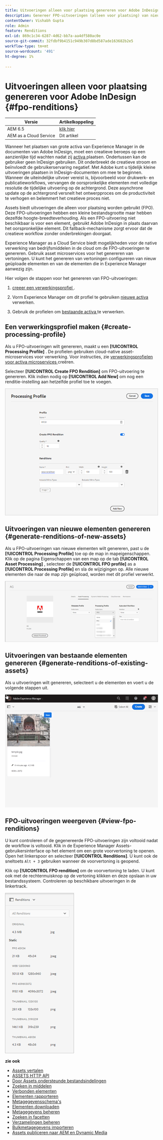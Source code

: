```yaml
---
title: Uitvoeringen alleen voor plaatsing genereren voor Adobe InDesign
description: Genereer FPO-uitvoeringen (alleen voor plaatsing) van nieuwe en bestaande elementen met de Experience Manager Assets-workflow en ImageMagick.
contentOwner: Vishabh Gupta
role: Admin
feature: Renditions
exl-id: 869c1c34-6287-4d62-bb7a-aa4df580ac0e
source-git-commit: 32fdbf9b4151c949b307d8bd587ade163682b2e5
workflow-type: tm+mt
source-wordcount: '491'
ht-degree: 1%

---
```


# Uitvoeringen alleen voor plaatsing genereren voor Adobe InDesign {#fpo-renditions}

| Versie | Artikelkoppeling |
| -------- | ---------------------------- |
| AEM 6.5 | [ klik hier ](https://experienceleague.adobe.com/en/docs/experience-manager-65/content/assets/administer/configure-fpo-renditions) |
| AEM as a Cloud Service | Dit artikel |

Wanneer het plaatsen van grote activa van Experience Manager in de documenten van Adobe InDesign, moet een creatieve beroeps op een aanzienlijke tijd wachten nadat zij [ activa ](https://helpx.adobe.com/indesign/using/placing-graphics.html) plaatsen. Ondertussen kan de gebruiker geen InDesign gebruiken. Dit onderbreekt de creatieve stroom en beïnvloedt de gebruikerservaring negatief. Met Adobe kunt u tijdelijk kleine uitvoeringen plaatsen in InDesign-documenten om mee te beginnen. Wanneer de uiteindelijke uitvoer vereist is, bijvoorbeeld voor drukwerk- en publicatieworkflows, vervangen de oorspronkelijke elementen met volledige resolutie de tijdelijke uitvoering op de achtergrond. Deze asynchrone update op de achtergrond versnelt het ontwerpproces om de productiviteit te verhogen en belemmert het creatieve proces niet.

Assets biedt uitvoeringen die alleen voor plaatsing worden gebruikt (FPO). Deze FPO-uitvoeringen hebben een kleine bestandsgrootte maar hebben dezelfde hoogte-breedteverhouding. Als een FPO-uitvoering niet beschikbaar is voor een element, gebruikt Adobe InDesign in plaats daarvan het oorspronkelijke element. Dit fallback-mechanisme zorgt ervoor dat de creatieve workflow zonder onderbrekingen doorgaat.

Experience Manager as a Cloud Service biedt mogelijkheden voor de native verwerking van bedrijfsmiddelen in de cloud om de FPO-uitvoeringen te genereren. Gebruik asset microservices voor het genereren van vertoningen. U kunt het genereren van vertoningen configureren van nieuw geüploade elementen en van de elementen die in Experience Manager aanwezig zijn.

Hier volgen de stappen voor het genereren van FPO-uitvoeringen:

1. [ creeer een verwerkingsprofiel ](#create-processing-profile).

1. Vorm Experience Manager om dit profiel te gebruiken [ nieuwe activa ](#generate-renditions-of-new-assets) verwerken.
1. Gebruik de profielen om [ bestaande activa ](#generate-renditions-of-existing-assets) te verwerken.

## Een verwerkingsprofiel maken {#create-processing-profile}

Als u FPO-uitvoeringen wilt genereren, maakt u een **[!UICONTROL Processing Profile]** . De profielen gebruiken cloud-native asset-microservices voor verwerking. Voor instructies, zie [ verwerkingsprofielen voor activa microservices ](asset-microservices-configure-and-use.md) creëren.

Selecteer **[!UICONTROL Create FPO Rendition]** om FPO-uitvoering te genereren. Klik indien nodig op **[!UICONTROL Add New]** om nog een renditie-instelling aan hetzelfde profiel toe te voegen.

![ creeer-verwerkings-profiel-fpo-renditions ](assets/create-processing-profile-fpo-renditions.png)

## Uitvoeringen van nieuwe elementen genereren {#generate-renditions-of-new-assets}

Als u FPO-uitvoeringen van nieuwe elementen wilt genereren, past u de **[!UICONTROL Processing Profile]** toe op de map in mapeigenschappen. Klik op de pagina Eigenschappen van een map op de tab **[!UICONTROL Asset Processing]** , selecteer de **[!UICONTROL FPO profile]** as a **[!UICONTROL Processing Profile]** en sla de wijzigingen op. Alle nieuwe elementen die naar de map zijn geüpload, worden met dit profiel verwerkt.

![ toe:voegen-fpo-vertoning ](assets/add-fpo-rendition.png)


## Uitvoeringen van bestaande elementen genereren {#generate-renditions-of-existing-assets}

Als u uitvoeringen wilt genereren, selecteert u de elementen en voert u de volgende stappen uit.

![ fpo-existing-asset-reprocess ](assets/fpo-existing-asset-reprocess.gif)


## FPO-uitvoeringen weergeven {#view-fpo-renditions}

U kunt controleren of de gegenereerde FPO-uitvoeringen zijn voltooid nadat de workflow is voltooid. Klik in de Experience Manager Assets-gebruikersinterface op het element om een grote voorvertoning te openen. Open het linkerspoor en selecteer **[!UICONTROL Renditions]**. U kunt ook de sneltoets `Alt + 3` gebruiken wanneer de voorvertoning is geopend.

Klik op **[!UICONTROL FPO rendition]** om de voorvertoning te laden. U kunt ook met de rechtermuisknop op de vertoning klikken en deze opslaan in uw bestandssysteem. Controleren op beschikbare uitvoeringen in de linkertrack.

![ rendition_list ](assets/list-renditions.png)

**zie ook**

* [Assets vertalen](translate-assets.md)
* [ASSETS HTTP API](mac-api-assets.md)
* [Door Assets ondersteunde bestandsindelingen](file-format-support.md)
* [Zoeken in middelen](search-assets.md)
* [Verbonden elementen](use-assets-across-connected-assets-instances.md)
* [Elementen rapporteren](asset-reports.md)
* [Metagegevensschema&#39;s](metadata-schemas.md)
* [Elementen downloaden](download-assets-from-aem.md)
* [Metagegevens beheren](manage-metadata.md)
* [Zoeken in facetten](search-facets.md)
* [Verzamelingen beheren](manage-collections.md)
* [Bulkmetagegevens importeren](metadata-import-export.md)
* [Assets publiceren naar AEM en Dynamic Media](/help/assets/publish-assets-to-aem-and-dm.md)